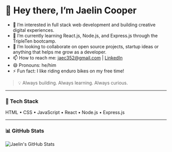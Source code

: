 # 👋 Hey there, I’m Jaelin Cooper

- 👀 I’m interested in full stack web development  and building creative digital experiences.
- 🌱 I’m currently learning React.js, Node.js, and Express.js through the TripleTen bootcamp.
- 💞️ I’m looking to collaborate on open source projects, startup ideas or anything that helps me grow as a developer.
- 📫 How to reach me: jaec352@gmail.com | [LinkedIn](https://www.linkedin.com/in/jaelin-cooper-038113312/)
- 😄 Pronouns: he/him
- ⚡ Fun fact: I like riding enduro bikes on my free time!

> 💡 Always building. Always learning. Always curious.

---

### 🧠 Tech Stack
HTML • CSS • JavaScript • React • Node.js • Express.js

---

### 📊 GitHub Stats
![Jaelin's GitHub Stats](https://github-readme-stats.vercel.app/api?username=Jae277&show_icons=true&theme=transparent)

